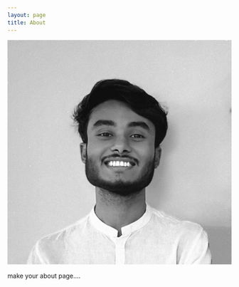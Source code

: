 ```yaml
---
layout: page
title: About
---
```


<p align="center"> 
<img src="/images/image.jpg">
</p>


make your about page....